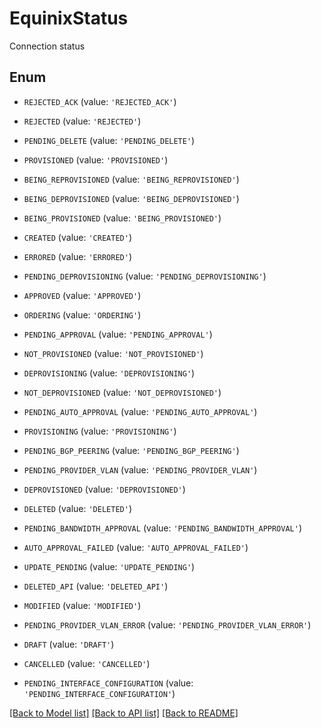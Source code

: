 # EquinixStatus

Connection status

## Enum

* `REJECTED_ACK` (value: `'REJECTED_ACK'`)

* `REJECTED` (value: `'REJECTED'`)

* `PENDING_DELETE` (value: `'PENDING_DELETE'`)

* `PROVISIONED` (value: `'PROVISIONED'`)

* `BEING_REPROVISIONED` (value: `'BEING_REPROVISIONED'`)

* `BEING_DEPROVISIONED` (value: `'BEING_DEPROVISIONED'`)

* `BEING_PROVISIONED` (value: `'BEING_PROVISIONED'`)

* `CREATED` (value: `'CREATED'`)

* `ERRORED` (value: `'ERRORED'`)

* `PENDING_DEPROVISIONING` (value: `'PENDING_DEPROVISIONING'`)

* `APPROVED` (value: `'APPROVED'`)

* `ORDERING` (value: `'ORDERING'`)

* `PENDING_APPROVAL` (value: `'PENDING_APPROVAL'`)

* `NOT_PROVISIONED` (value: `'NOT_PROVISIONED'`)

* `DEPROVISIONING` (value: `'DEPROVISIONING'`)

* `NOT_DEPROVISIONED` (value: `'NOT_DEPROVISIONED'`)

* `PENDING_AUTO_APPROVAL` (value: `'PENDING_AUTO_APPROVAL'`)

* `PROVISIONING` (value: `'PROVISIONING'`)

* `PENDING_BGP_PEERING` (value: `'PENDING_BGP_PEERING'`)

* `PENDING_PROVIDER_VLAN` (value: `'PENDING_PROVIDER_VLAN'`)

* `DEPROVISIONED` (value: `'DEPROVISIONED'`)

* `DELETED` (value: `'DELETED'`)

* `PENDING_BANDWIDTH_APPROVAL` (value: `'PENDING_BANDWIDTH_APPROVAL'`)

* `AUTO_APPROVAL_FAILED` (value: `'AUTO_APPROVAL_FAILED'`)

* `UPDATE_PENDING` (value: `'UPDATE_PENDING'`)

* `DELETED_API` (value: `'DELETED_API'`)

* `MODIFIED` (value: `'MODIFIED'`)

* `PENDING_PROVIDER_VLAN_ERROR` (value: `'PENDING_PROVIDER_VLAN_ERROR'`)

* `DRAFT` (value: `'DRAFT'`)

* `CANCELLED` (value: `'CANCELLED'`)

* `PENDING_INTERFACE_CONFIGURATION` (value: `'PENDING_INTERFACE_CONFIGURATION'`)

[[Back to Model list]](../README.md#documentation-for-models) [[Back to API list]](../README.md#documentation-for-api-endpoints) [[Back to README]](../README.md)


